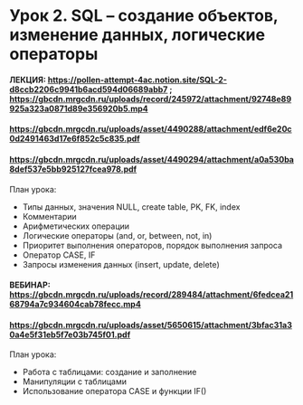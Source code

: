 # Урок 2. SQL – создание объектов, изменение данных, логические операторы

#### ЛЕКЦИЯ: https://pollen-attempt-4ac.notion.site/SQL-2-d8ccb2206c9941b6acd594d06689abb7 ; https://gbcdn.mrgcdn.ru/uploads/record/245972/attachment/92748e89925a323a0871d89e356920b5.mp4


#### https://gbcdn.mrgcdn.ru/uploads/asset/4490288/attachment/edf6e20c0d2491463d17e6f852c5c835.pdf
#### https://gbcdn.mrgcdn.ru/uploads/asset/4490294/attachment/a0a530ba8def537e5bb925127fcea978.pdf

План урока:
- Типы данных, значения NULL, create table, PK, FK, index
- Комментарии
- Арифметических операции
- Логические операторы (and, or, between, not, in)
- Приоритет выполнения операторов, порядок выполнения запроса
- Оператор CASE, IF
- Запросы изменения данных (insert, update, delete)


#### ВЕБИНАР: https://gbcdn.mrgcdn.ru/uploads/record/289484/attachment/6fedcea2168794a7c934604cab78fecc.mp4
#### https://gbcdn.mrgcdn.ru/uploads/asset/5650615/attachment/3bfac31a30a4e5f31eb5f7e03b745f01.pdf

План урока:
- Работа с таблицами: создание и заполнение
- Манипуляции с таблицами
- Использование оператора CASE и функции IF()


